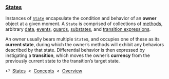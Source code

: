 ### [States](#concepts--states)

Instances of [`State`](/api/#state) encapsulate the condition and behavior of an **owner** object at a given moment. A `State` is comprised of collections of [methods](#concepts--methods), arbitrary [data](#concepts--data), [events](#concepts--events), [guards](#concepts--guards), [substates](#concepts--superstates-and-substates), and [transition expressions](#concepts--transitions).

An owner usually bears multiple `State`s, and occupies one of these as its **current state**, during which the owner’s methods will exhibit any behaviors described by that state. Differential behavior is then expressed by instigating a **transition**, which moves the owner’s **currency** from the previously current state to the transition’s target state.

<div class="backcrumb">
⏎  <a class="section" href="#concepts--states">States</a>  &lt;  <a href="#concepts">Concepts</a>  &lt;  <a href="#overview">Overview</a>
</div>
